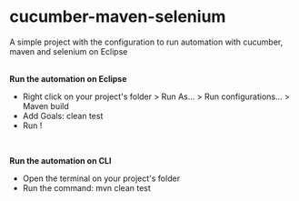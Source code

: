 # cucumber-maven-selenium
A simple project with the configuration to run automation with cucumber, maven and selenium on Eclipse
<br>
<br>

**Run the automation on Eclipse**

- Right click on your project's folder > Run As... > Run configurations... > Maven build
- Add Goals: clean test
- Run !

<br>

**Run the automation on CLI**

- Open the terminal on your project's folder
- Run the command:
mvn clean test
